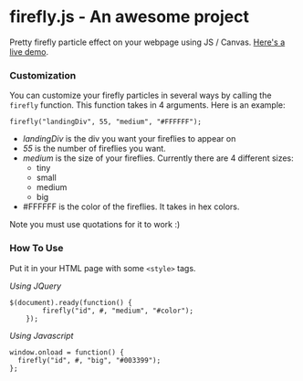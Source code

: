 # firefly.js - An awesome project
Pretty firefly particle effect on your webpage using JS / Canvas. [Here's a live demo](http://cszhu.me/firefly).

### Customization
You can customize your firefly particles in several ways by calling the `firefly` function. This function takes in 4 arguments. Here is an example:

`firefly("landingDiv", 55, "medium", "#FFFFFF");`

* _landingDiv_ is the div you want your fireflies to appear on
* _55_ is the number of fireflies you want.
* _medium_ is the size of your fireflies. Currently there are 4 different sizes:
  * tiny
  * small
  * medium
  * big
* #FFFFFF is the color of the fireflies. It takes in hex colors.

Note you must use quotations for it to work :) 

### How To Use
Put it in your HTML page with some `<style>` tags.

*Using JQuery*
```	
$(document).ready(function() {
		firefly("id", #, "medium", "#color");
	});
```
	
*Using Javascript*
```    
window.onload = function() { 
  firefly("id", #, "big", "#003399"); 
};
```
